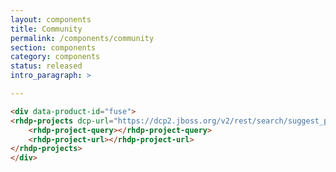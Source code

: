 ```yaml
---
layout: components
title: Community
permalink: /components/community
section: components
category: components
status: released
intro_paragraph: >

---
```

<!-- scripts: ["@rhd/rhdp-projects/rhdp-project-wc"] -->



```html
<div data-product-id="fuse">
<rhdp-projects dcp-url="https://dcp2.jboss.org/v2/rest/search/suggest_project_name_ngram_more_fields?sort=sys_title&amp;query=" upstream-product-id="fuse">
    <rhdp-project-query></rhdp-project-query>
    <rhdp-project-url></rhdp-project-url>
</rhdp-projects>
</div>
```
